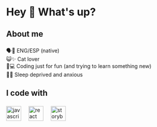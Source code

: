 <h1 align="left">Hey 👋 What's up?</h1>

###

<h2 align="left">About me</h2>

###

<p align="left">🗣️👋 ENG/ESP (native)<br>😺✨ Cat lover<br>👾💻 Coding just for fun (and trying to learn something new)<br>🍃💧 Sleep deprived and anxious</p>

###

<h2 align="left">I code with</h2>

###

<div align="left">
  <img src="https://cdn.jsdelivr.net/gh/devicons/devicon/icons/javascript/javascript-original.svg" height="40" alt="javascript logo"  />
  <img width="12" />
  <img src="https://cdn.jsdelivr.net/gh/devicons/devicon/icons/react/react-original.svg" height="40" alt="react logo"  />
  <img width="12" />
  <img src="https://cdn.jsdelivr.net/gh/devicons/devicon/icons/storybook/storybook-original.svg" height="40" alt="storybook logo"  />
  <img width="12" />
</div>

###
